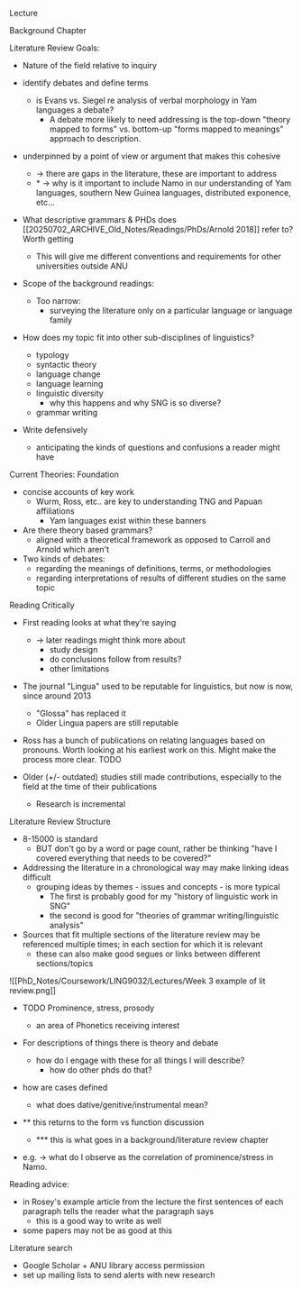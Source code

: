 Lecture

Background Chapter

Literature Review Goals:
- Nature of the field relative to inquiry
- identify debates and define terms
	- is Evans vs. Siegel re analysis of verbal morphology in Yam languages a debate?
		- A debate more likely to need addressing is the top-down "theory mapped to forms" vs. bottom-up "forms mapped to meanings" approach to description.
- underpinned by a point of view or argument that makes this cohesive
	- -> there are gaps in the literature, these are important to address
	- \* -> why is it important to include Namo in our understanding of Yam languages, southern New Guinea languages, distributed exponence, etc...
- What descriptive grammars & PHDs does [[20250702_ARCHIVE_Old_Notes/Readings/PhDs/Arnold 2018]] refer to? Worth getting
	- This will give me different conventions and requirements for other universities outside ANU

- Scope of the background readings:
	- Too narrow:
		- surveying the literature only on a particular language or language family
- How does my topic fit into other sub-disciplines of linguistics?
	- typology
	- syntactic theory
	- language change
	- language learning
	- linguistic diversity
		- why this happens and why SNG is so diverse?
	- grammar writing
- Write defensively
	- anticipating the kinds of questions and confusions a reader might have

Current Theories: Foundation
- concise accounts of key work
	- Wurm, Ross, etc.. are key to understanding TNG and Papuan affiliations
		- Yam languages exist within these banners
- Are there theory based grammars?
	- aligned with a theoretical framework as opposed to Carroll and Arnold which aren't
- Two kinds of debates:
	- regarding the meanings of definitions, terms, or methodologies
	- regarding interpretations of results of different studies on the same topic

Reading Critically
- First reading looks at what they're saying
	- -> later readings might think more about
		- study design
		- do conclusions follow from results?
		- other limitations

- The journal "Lingua" used to be reputable for linguistics, but now is now, since around 2013
	- "Glossa" has replaced it
	- Older Lingua papers are still reputable

- Ross has a bunch of publications on relating languages based on pronouns. Worth looking at his earliest work on this. Might make the process more clear. TODO

- Older (+/- outdated) studies still made contributions, especially to the field at the time of their publications
	- Research is incremental

Literature Review Structure
- 8-15000  is standard 
	- BUT don't go by a word or page count, rather be thinking "have I covered everything that needs to be covered?"
- Addressing the literature in a chronological way may make linking ideas difficult
	- grouping ideas by themes - issues and concepts - is more typical
		- The first is probably good for my "history of linguistic work in SNG"
		- the second is good for "theories of grammar writing/linguistic analysis"
- Sources that fit multiple sections of the literature review may be referenced multiple times; in each section for which it is relevant
	- these can also make good segues or links between different sections/topics

![[PhD_Notes/Coursework/LING9032/Lectures/Week 3 example of lit review.png]]

- TODO Prominence, stress, prosody
	- an area of Phonetics receiving interest

- For descriptions of things there is theory and debate
	- how do I engage with these for all things I will describe?
		- how do other phds do that?
- how are cases defined
	- what does dative/genitive/instrumental mean?

- \** this returns to the form vs function discussion
	- \*** this is what goes in a background/literature review chapter
- e.g. -> what do I observe as the correlation of prominence/stress in Namo.

Reading advice:
- in Rosey's example article from the lecture the first sentences of each paragraph tells the reader what the paragraph says
	- this is a good way to write as well
- some papers may not be as good at this

Literature search
- Google Scholar + ANU library access permission
- set up mailing lists to send alerts with new research
